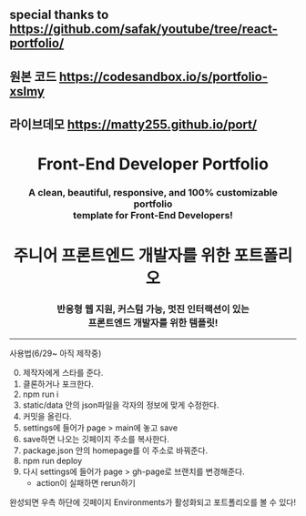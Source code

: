 ## special thanks to https://github.com/safak/youtube/tree/react-portfolio/
## 원본 코드 https://codesandbox.io/s/portfolio-xslmy

## 라이브데모 https://matty255.github.io/port/

<h1 align="center"> Front-End Developer Portfolio </h1> 
<h3 align="center"> A clean, beautiful, responsive, and 100% customizable portfolio <br /> template for Front-End Developers! </h3>


<h1 align="center"> 주니어 프론트엔드 개발자를 위한 포트폴리오 </h1> 
<h3 align="center"> 반응형 웹 지원, 커스텀 가능, 멋진 인터랙션이 있는 <br /> 프론트엔드 개발자를 위한 템플릿! </h3>

----

사용법(6/29~ 아직 제작중)

0. 제작자에게 스타를 준다.
1. 클론하거나 포크한다.
2. npm run i
3. static/data 안의 json파일을 각자의 정보에 맞게 수정한다.
5. 커밋을 올린다.
6. settings에 들어가 page > main에 놓고 save
7. save하면 나오는 깃페이지 주소를 복사한다.
8. package.json 안의 homepage를 이 주소로 바꿔준다.
9. npm run deploy
10. 다시 settings에 들어가 page > gh-page로 브랜치를 변경해준다.
    - action이 실패하면 rerun하기
    
완성되면 우측 하단에 깃페이지 Environments가 활성화되고 포트폴리오를 볼 수 있다!
